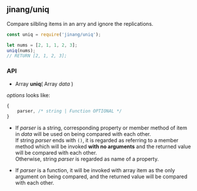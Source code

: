 ##	jinang/uniq

Compare silbling items in an arry and ignore the replications.

```javascript
const uniq = require('jinang/uniq');

let nums = [2, 1, 1, 2, 3];
uniq(nums);
// RETURN [2, 1, 2, 3];
```

### API

*   Array __uniq__( Array *data* )

*options* looks like:
```javascript
{
    parser, /* string | Function OPTIONAL */
}
```

*   If *parser* is a string, corresponding property or member method of item in *data* will be used on being compared with each other.  
    If string *parser* ends with `()`, it is regarded as referring to a member method which will be invoked __with no arguments__ and the returned value will be compared with each other.  
    Otherwise, string *parser* is regarded as name of a property.

*   If *parser* is a function, it will be invoked with array item as the only argument on being compared, and the returned value will be compared with each other.
